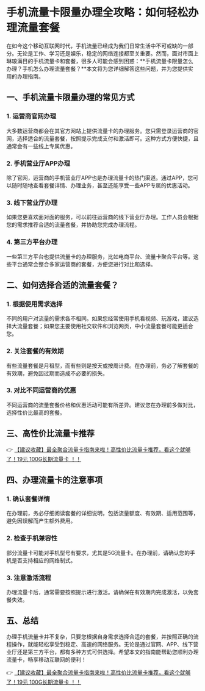 # 手机流量卡限量办理全攻略：如何轻松办理流量套餐

在如今这个移动互联网时代，手机流量已经成为我们日常生活中不可或缺的一部分。无论是工作、学习还是娱乐，稳定的网络连接都至关重要。然而，面对市面上琳琅满目的手机流量卡和套餐，很多人可能会感到困惑：**手机流量卡限量怎么办理？手机怎么办理流量套餐？**本文将为您详细解答这些问题，并为您提供实用的办理指南。

## 一、手机流量卡限量办理的常见方式

### 1. 运营商官网办理
大多数运营商都会在其官方网站上提供流量卡的办理服务。您只需登录运营商的官网，选择适合的流量套餐，按照提示完成支付和激活即可。这种方式方便快捷，且通常会有一些线上专属优惠。

### 2. 手机营业厅APP办理
除了官网，运营商的手机营业厅APP也是办理流量卡的热门渠道。通过APP，您可以随时随地查看套餐详情、办理业务，甚至还能享受一些APP专属的优惠活动。

### 3. 线下营业厅办理
如果您更喜欢面对面的服务，可以前往运营商的线下营业厅办理。工作人员会根据您的需求推荐合适的流量套餐，并协助您完成办理流程。

### 4. 第三方平台办理
一些第三方平台也提供流量卡的办理服务，比如电商平台、流量卡聚合平台等。这些平台通常会整合多家运营商的套餐，方便您进行对比和选择。

## 二、如何选择合适的流量套餐？

### 1. 根据使用需求选择
不同的用户对流量的需求各不相同。如果您经常使用手机看视频、玩游戏，建议选择大流量套餐；如果您主要使用社交软件和浏览网页，中小流量套餐可能更适合您。

### 2. 关注套餐的有效期
有些流量套餐是月租型，而有些则是按天或按周计费。在办理前，务必了解套餐的有效期，避免因过期而造成不必要的损失。

### 3. 对比不同运营商的优惠
不同运营商的流量套餐价格和优惠活动可能有所差异。建议您在办理前多做对比，选择性价比最高的套餐。

## 三、高性价比流量卡推荐

👉 [【建议收藏】最全聚合流量卡指南来啦！高性价比流量卡推荐，看这个就够了！19元 100G长期流量卡 ！！](https://bit.ly/Liuliangka)

## 四、办理流量卡的注意事项

### 1. 确认套餐详情
在办理前，务必仔细阅读套餐的详细说明，包括流量额度、有效期、适用范围等，避免因误解而产生额外费用。

### 2. 检查手机兼容性
部分流量卡可能对手机型号有要求，尤其是5G流量卡。在办理前，请确认您的手机是否支持相应的网络制式。

### 3. 注意激活流程
办理流量卡后，通常需要按照提示进行激活。请确保在有效期内完成激活，以免套餐失效。

## 五、总结

办理手机流量卡并不复杂，只要您根据自身需求选择合适的套餐，并按照正确的流程操作，就能轻松享受到稳定、高速的网络服务。无论是通过官网、APP、线下营业厅还是第三方平台，都有多种方式可供选择。希望本文的指南能帮助您顺利办理流量卡，畅享移动互联网的便利！

👉 [【建议收藏】最全聚合流量卡指南来啦！高性价比流量卡推荐，看这个就够了！19元 100G长期流量卡 ！！](https://bit.ly/Liuliangka)